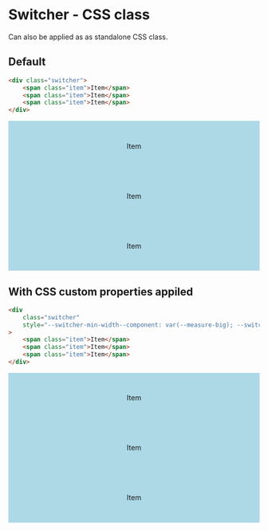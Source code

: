 <script lang="ts">
	import SqueezeContainer from '$lib/SqueezeContainer/index.svelte';
</script>

<style>
	.item {
		display: flex;
		align-items: center;
		justify-content: center;
		width: 100%;
		max-width: none;
		height: 100px;
		background-color: lightblue;
	}
</style>

# Switcher - CSS class

Can also be applied as as standalone CSS class.

## Default

```html
<div class="switcher">
	<span class="item">Item</span>
	<span class="item">Item</span>
	<span class="item">Item</span>
</div>
```

<SqueezeContainer>
	<div class="switcher">
		<span class="item">Item</span>
		<span class="item">Item</span>
		<span class="item">Item</span>
	</div>
</SqueezeContainer>

## With CSS custom properties appiled

```html
<div
	class="switcher"
	style="--switcher-min-width--component: var(--measure-big); --switcher-space--component: var(--s2);"
>
	<span class="item">Item</span>
	<span class="item">Item</span>
	<span class="item">Item</span>
</div>
```

<SqueezeContainer>
	<div class="switcher" style="--switcher-min-width--component: var(--measure-big); --switcher-space--component: var(--s2);">
		<span class="item">Item</span>
		<span class="item">Item</span>
		<span class="item">Item</span>
	</div>
</SqueezeContainer>
